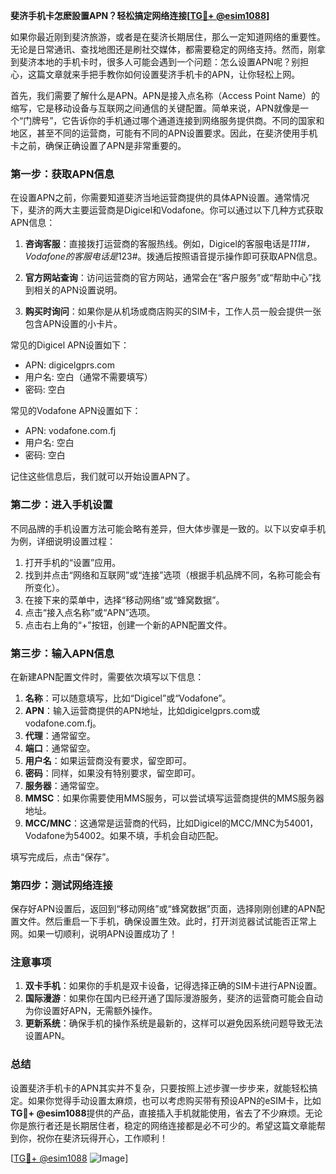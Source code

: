 **斐济手机卡怎麽設置APN？轻松搞定网络连接[[TG💪+ @esim1088](https://t.me/s/esim1088)]**

如果你最近刚到斐济旅游，或者是在斐济长期居住，那么一定知道网络的重要性。无论是日常通讯、查找地图还是刷社交媒体，都需要稳定的网络支持。然而，刚拿到斐济本地的手机卡时，很多人可能会遇到一个问题：怎么设置APN呢？别担心，这篇文章就来手把手教你如何设置斐济手机卡的APN，让你轻松上网。

首先，我们需要了解什么是APN。APN是接入点名称（Access Point Name）的缩写，它是移动设备与互联网之间通信的关键配置。简单来说，APN就像是一个“门牌号”，它告诉你的手机通过哪个通道连接到网络服务提供商。不同的国家和地区，甚至不同的运营商，可能有不同的APN设置要求。因此，在斐济使用手机卡之前，确保正确设置了APN是非常重要的。

### **第一步：获取APN信息**

在设置APN之前，你需要知道斐济当地运营商提供的具体APN设置。通常情况下，斐济的两大主要运营商是Digicel和Vodafone。你可以通过以下几种方式获取APN信息：

1. **咨询客服**：直接拨打运营商的客服热线。例如，Digicel的客服电话是*111#，Vodafone的客服电话是*123#。拨通后按照语音提示操作即可获取APN信息。
   
2. **官方网站查询**：访问运营商的官方网站，通常会在“客户服务”或“帮助中心”找到相关的APN设置说明。

3. **购买时询问**：如果你是从机场或商店购买的SIM卡，工作人员一般会提供一张包含APN设置的小卡片。

常见的Digicel APN设置如下：
- APN: digicelgprs.com
- 用户名: 空白（通常不需要填写）
- 密码: 空白

常见的Vodafone APN设置如下：
- APN: vodafone.com.fj
- 用户名: 空白
- 密码: 空白

记住这些信息后，我们就可以开始设置APN了。

### **第二步：进入手机设置**

不同品牌的手机设置方法可能会略有差异，但大体步骤是一致的。以下以安卓手机为例，详细说明设置过程：

1. 打开手机的“设置”应用。
2. 找到并点击“网络和互联网”或“连接”选项（根据手机品牌不同，名称可能会有所变化）。
3. 在接下来的菜单中，选择“移动网络”或“蜂窝数据”。
4. 点击“接入点名称”或“APN”选项。
5. 点击右上角的“+”按钮，创建一个新的APN配置文件。

### **第三步：输入APN信息**

在新建APN配置文件时，需要依次填写以下信息：

1. **名称**：可以随意填写，比如“Digicel”或“Vodafone”。
2. **APN**：输入运营商提供的APN地址，比如digicelgprs.com或vodafone.com.fj。
3. **代理**：通常留空。
4. **端口**：通常留空。
5. **用户名**：如果运营商没有要求，留空即可。
6. **密码**：同样，如果没有特别要求，留空即可。
7. **服务器**：通常留空。
8. **MMSC**：如果你需要使用MMS服务，可以尝试填写运营商提供的MMS服务器地址。
9. **MCC/MNC**：这通常是运营商的代码，比如Digicel的MCC/MNC为54001，Vodafone为54002。如果不填，手机会自动匹配。

填写完成后，点击“保存”。

### **第四步：测试网络连接**

保存好APN设置后，返回到“移动网络”或“蜂窝数据”页面，选择刚刚创建的APN配置文件。然后重启一下手机，确保设置生效。此时，打开浏览器试试能否正常上网。如果一切顺利，说明APN设置成功了！

### **注意事项**

1. **双卡手机**：如果你的手机是双卡设备，记得选择正确的SIM卡进行APN设置。
2. **国际漫游**：如果你在国内已经开通了国际漫游服务，斐济的运营商可能会自动为你设置好APN，无需额外操作。
3. **更新系统**：确保手机的操作系统是最新的，这样可以避免因系统问题导致无法设置APN。

### **总结**

设置斐济手机卡的APN其实并不复杂，只要按照上述步骤一步步来，就能轻松搞定。如果你觉得手动设置太麻烦，也可以考虑购买带有预设APN的eSIM卡，比如**TG💪+ @esim1088**提供的产品，直接插入手机就能使用，省去了不少麻烦。无论你是旅行者还是长期居住者，稳定的网络连接都是必不可少的。希望这篇文章能帮到你，祝你在斐济玩得开心，工作顺利！

[[TG💪+ @esim1088](https://t.me/s/esim1088) ![Image](https://i.postimg.cc/4NQfJmqS/Snipaste-2025-05-13-00-14-12.png)]